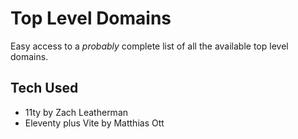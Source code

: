 # Top Level Domains

Easy access to a *probably* complete list of all the available top level domains.

## Tech Used

- 11ty by Zach Leatherman
- Eleventy plus Vite by Matthias Ott